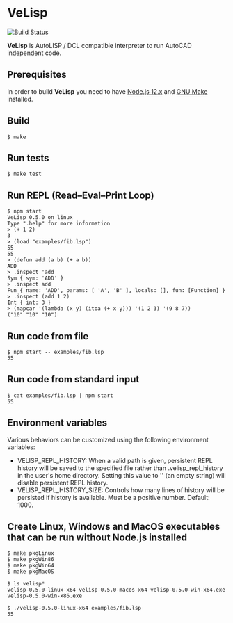 # VeLisp

[![Build Status](https://travis-ci.org/ten0s/velisp.svg?branch=str)](https://travis-ci.org/ten0s/velisp)

**VeLisp** is AutoLISP / DCL compatible interpreter to run AutoCAD independent code.

## Prerequisites

In order to build **VeLisp** you need to have [Node.js 12.x](https://nodejs.org/dist/latest-v12.x/) and
[GNU Make](http://www.gnu.org/software/make/) installed.

## Build

```
$ make
```

## Run tests

```
$ make test
```

## Run REPL (Read–Eval–Print Loop)

```
$ npm start
VeLisp 0.5.0 on linux
Type ".help" for more information
> (+ 1 2)
3
> (load "examples/fib.lsp")
55
55
> (defun add (a b) (+ a b))
ADD
> .inspect 'add
Sym { sym: 'ADD' }
> .inspect add
Fun { name: 'ADD', params: [ 'A', 'B' ], locals: [], fun: [Function] }
> .inspect (add 1 2)
Int { int: 3 }
> (mapcar '(lambda (x y) (itoa (+ x y))) '(1 2 3) '(9 8 7))
("10" "10" "10")
```

## Run code from file

```
$ npm start -- examples/fib.lsp
55
```

## Run code from standard input

```
$ cat examples/fib.lsp | npm start
55
```

## Environment variables

Various behaviors can be customized using the following environment variables:

* VELISP_REPL_HISTORY: When a valid path is given, persistent REPL history will be
saved to the specified file rather than .velisp_repl_history in the user's home
directory. Setting this value to '' (an empty string) will disable persistent
REPL history.
* VELISP_REPL_HISTORY_SIZE: Controls how many lines of history will be persisted
if history is available. Must be a positive number. Default: 1000.

## Create Linux, Windows and MacOS executables that can be run without Node.js installed


```
$ make pkgLinux
$ make pkgWin86
$ make pkgWin64
$ make pkgMacOS
```

```
$ ls velisp*
velisp-0.5.0-linux-x64 velisp-0.5.0-macos-x64 velisp-0.5.0-win-x64.exe velisp-0.5.0-win-x86.exe
```

```
$ ./velisp-0.5.0-linux-x64 examples/fib.lsp
55
```
